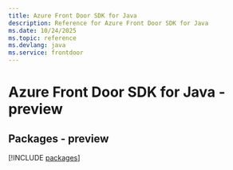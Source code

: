 ```yaml
---
title: Azure Front Door SDK for Java
description: Reference for Azure Front Door SDK for Java
ms.date: 10/24/2025
ms.topic: reference
ms.devlang: java
ms.service: frontdoor
---
```

# Azure Front Door SDK for Java - preview
## Packages - preview
[!INCLUDE [packages](front-door-index.md)]